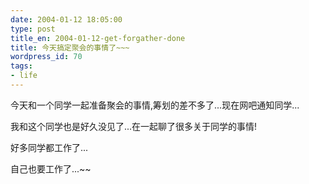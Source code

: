 ```yaml
---
date: 2004-01-12 18:05:00
type: post
title_en: 2004-01-12-get-forgather-done
title: 今天搞定聚会的事情了~~~
wordpress_id: 70
tags:
- life
---
```


今天和一个同学一起准备聚会的事情,筹划的差不多了...现在网吧通知同学...  
  
我和这个同学也是好久没见了...在一起聊了很多关于同学的事情!  
  
好多同学都工作了...  
  
自己也要工作了...~~

[](http://www.icbean.com/nickcheng/default.asp?cat=1)
